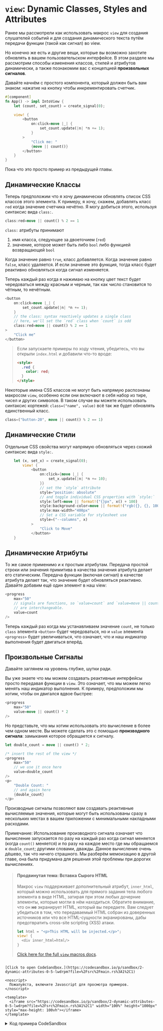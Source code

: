 # `view`: Dynamic Classes, Styles and Attributes

Ранее мы рассмотрели как использовать макрос `view` для создания слушателей событий и для создания динамического текста
путём передачи функции (такой как сигнал) во view.

Но конечно же есть и другие вещи, которые вы возможно захотите обновлять в вашем пользовательском интерфейсе.
В этом разделе мы рассмотрим способы изменения классов, стилей и атрибутов динамически, а также
познакомим вас с концепцией **произвольных сигналов**.

Давайте начнём с простого компонента, который должен быть вам знаком: нажатие на кнопку чтобы инкрементировать счетчик.

```rust
#[component]
fn App() -> impl IntoView {
    let (count, set_count) = create_signal(0);

    view! {
        <button
            on:click=move |_| {
                set_count.update(|n| *n += 1);
            }
        >
            "Click me: "
            {move || count()}
        </button>
    }
}
```

Пока что это просто пример из предыдущей главы.

## Динамические Классы

Теперь предположим что я хочу динамически обновлять список CSS классов этого элемента.
К примеру, я хочу, скажем, добавлять класс `red` когда значение счетчика нечётно. Я могу добиться этого, используя
синтаксис вида `class:`.

```rust
class:red=move || count() % 2 == 1
```

`class:` атрибуты принимают

1. имя класса, следующее за двоеточием (`red`)
2. значение, которое может быть либо `bool` либо функцией возвращающей `bool`

Когда значение равно `true`, класс добавляется. Когда значение равно `false`, класс удаляется.
И если значение это функция, тогда класс будет реактивно обновляться когда сигнал изменяется.

Теперь каждый раз когда я нажимаю на кнопку цвет текст будет чередоваться между красным и черным, так как число становится
то чётным, то нечётным.

```rust
<button
    on:click=move |_| {
        set_count.update(|n| *n += 1);
    }
    // the class: syntax reactively updates a single class
    // here, we'll set the `red` class when `count` is odd
    class:red=move || count() % 2 == 1
>
    "Click me"
</button>
```

> Если запускаете примеры по ходу чтения, убедитесь, что вы открыли `index.html` и добавили что-то вроде:
>
> ```html
> <style>
>   .red {
>     color: red;
>   }
> </style>
> ```

Некоторые имена CSS классов не могут быть напрямую распознаны макросом `view`, особенно если они включают в себя набор из тире,
чисел и других символов. В таком случае вы можете использовать синтаксис кортежей: `class=("name", value)` всё так же будет обновлять единственный класс.

```rust
class=("button-20", move || count() % 2 == 1)
```

## Динамические Стили

Отдельные CSS свойства могут напрямую обновляться через схожий синтаксис вида `style:`.

```rust
    let (x, set_x) = create_signal(0);
        view! {
            <button
                on:click={move |_| {
                    set_x.update(|n| *n += 10);
                }}
                // set the `style` attribute
                style="position: absolute"
                // and toggle individual CSS properties with `style:`
                style:left=move || format!("{}px", x() + 100)
                style:background-color=move || format!("rgb({}, {}, 100)", x(), 100)
                style:max-width="400px"
                // Set a CSS variable for stylesheet use
                style=("--columns", x)
            >
                "Click to Move"
            </button>
    }
```

## Динамические Атрибуты

То же самое применимо и к простым атрибутам. Передача простой строки или значения примитива в качества значения
атрибута делает его статическим. Передача функции (включая сигнал) в качестве атрибута делает так, что значение будет обновляться реактивно.
Давайте добавим ещё один элемент в наш view:

```rust
<progress
    max="50"
    // signals are functions, so `value=count` and `value=move || count.get()`
    // are interchangeable.
    value=count
/>
```

Теперь каждый раз когда мы устанавливаем значение `count`, не только `class` элемента `<button>` будет чередоваться, но и 
`value` элемента `<progress>` будет увеличиваться, что означает, что и наш индикатор выполнения будет двигаться вперёд.

## Произвольные Сигналы

Давайте заглянем на уровень глубже, шутки ради.

Вы уже знаете что мы можем создавать реактивные интерфейсы просто передавая функции в `view`. Это означает, что мы можем 
легко менять наш индикатор выполнения. К примеру, предположим мы хотим, чтобы он двигался вдвое быстрее:

```rust
<progress
    max="50"
    value=move || count() * 2
/>
```

Но представьте, что мы хотим использовать это вычисление в более чем одном месте. Вы можете сделать это с помощью
**производного сигнала**: замыкания которое обращается к сигналу. 

```rust
let double_count = move || count() * 2;

/* insert the rest of the view */
<progress
    max="50"
    // we use it once here
    value=double_count
/>
<p>
    "Double Count: "
    // and again here
    {double_count}
</p>
```

Производные сигналы позволяют вам создавать реактивные вычисляемые значения, которые могут быть использованы сразу в нескольких местах
в вашем приложении с минимальными накладными расходами.

Примечание: Использование производного сигнала означает что вычисление запускается по разу на каждый раз когда сигнал меняется
(когда `count()` меняется) и по разу на каждое место где мы обращаемся к `double_count`; другими словами, дважды. Данное вычисление очень дёшево, 
так что ничего страшного. Мы разберём мемоизацию в другой главе, она была придумана для решения этой проблемы при дорогих вычислениях.

> #### Продвинутая тема: Вставка Сырого HTML
>
> Макрос `view` поддерживает дополнительный атрибут, `inner_html`, который можно использовать для прямого задания
> тела любого элемента в виде HTML, затирая при этом любых дочерние элементы, которые могли в нём находиться.
> Обратите внимание, что он **не** экранирует HTML, который вы передаете. Вам следует убедиться в том, что передаваемый HTML
> собран из доверенных источников или что все HTML-сущности экранированы, дабы предотвратить cross-site scripting (XSS)  атаки.
>
> ```rust
> let html = "<p>This HTML will be injected.</p>";
> view! {
>   <div inner_html=html/>
> }
> ```
>
> [Click here for the full `view` macros docs](https://docs.rs/leptos/latest/leptos/macro.view.html).

```admonish sandbox title="Live example" collapsible=true

[Click to open CodeSandbox.](https://codesandbox.io/p/sandbox/2-dynamic-attributes-0-5-lwdrpm?file=%2Fsrc%2Fmain.rs%3A1%2C1)

<noscript>
  Пожалуйста, включите Javascript для просмотра примеров.
</noscript>

<template>
  <iframe src="https://codesandbox.io/p/sandbox/2-dynamic-attributes-0-5-lwdrpm?file=%2Fsrc%2Fmain.rs%3A1%2C1" width="100%" height="1000px" style="max-height: 100vh"></iframe>
</template>

```

<details>
<summary>Код примера CodeSandbox</summary>

```rust
use leptos::*;

#[component]
fn App() -> impl IntoView {
    let (count, set_count) = create_signal(0);

    // a "derived signal" is a function that accesses other signals
    // we can use this to create reactive values that depend on the
    // values of one or more other signals
    let double_count = move || count() * 2;

    view! {
        <button
            on:click=move |_| {
                set_count.update(|n| *n += 1);
            }

            // the class: syntax reactively updates a single class
            // here, we'll set the `red` class when `count` is odd
            class:red=move || count() % 2 == 1
        >
            "Click me"
        </button>
        // NOTE: self-closing tags like <br> need an explicit /
        <br/>

        // We'll update this progress bar every time `count` changes
        <progress
            // static attributes work as in HTML
            max="50"

            // passing a function to an attribute
            // reactively sets that attribute
            // signals are functions, so `value=count` and `value=move || count.get()`
            // are interchangeable.
            value=count
        ></progress>
        <br/>

        // This progress bar will use `double_count`
        // so it should move twice as fast!
        <progress
            max="50"
            // derived signals are functions, so they can also
            // reactively update the DOM
            value=double_count
        ></progress>
        <p>"Count: " {count}</p>
        <p>"Double Count: " {double_count}</p>
    }
}

fn main() {
    leptos::mount_to_body(App)
}
```

</details>
</preview>
